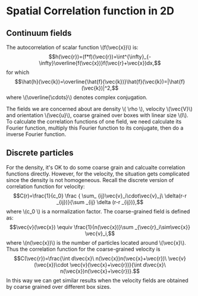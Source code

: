<script type="text/javascript"
  src="http://cdn.mathjax.org/mathjax/latest/MathJax.js?config=TeX-AMS-MML_HTMLorMML">
</script>

# Spatial Correlation function in 2D

## Continuum fields
The autocorrelation of scalar function \\(f(\vec{x})\\) is:
$$h(\vec{r})=(f*f)(\vec{r})=\int^{\infty}_{-\infty}\overline{f(\vec{x})}f(\vec{r}+\vec{x})dx,$$
for which
$$\hat{h}(\vec{k})=\overline{\hat{f}(\vec{k})}\hat{f}(\vec{k})=|\hat{f}(\vec{k})|^2,$$
where \\(\overline{\cdots}\\) denotes complex conjugation.

The fields we are concerned about are density \\( \rho \\), velocity \\(\vec{V}\\) and orientation \\(\vec{u}\\), coarse grained over boxes with linear size \\(l\\). To calculate the correlation functions of one field, we need calculate its Fourier function, multiply this Fourier function to its conjugate, then do a inverse Fourier function.

## Discrete particles
For the density, it's OK to do some coarse grain and calcualte correlation functions directly. However, for the velocity, the situation gets complicated since the density is not homogeneous. Recall the discrete version of correlation function for velocity:
$$C(r)=\frac{1}{c_0} \frac { \sum_ {ij}\vec{v}_i\cdot\vec{v}_j\ \delta(r-r _{ij})}{\sum _{ij} \delta (r-r _{ij})},$$
where \\(c_0 \\) is a normalization factor. The coarse-grained field is defined as:
$$\vec{v}(\vec{x}) \equiv \frac{1}{n(\vec{x})}\sum _{\vec{r}_i\sim\vec{x}} \vec{v}_i,$$
where \\(n(\vec{x})\\) is the number of particles located around \\(\vec{x}\\). Thus the correlation function for the  coarse-grained velocity is
$$C(\vec{r})=\frac{\int d\vec{x}\ n(\vec{x})n(\vec{x}+\vec{r})\ \vec{v}(\vec{x})\cdot \vec{v}(\vec{x}+\vec{r})}{\int d\vec{x}\ n(\vec{x})n(\vec{x}+\vec{r})}.$$
In this way we can get similar results when the velocity fields are obtained by coarse grained over different box sizes.